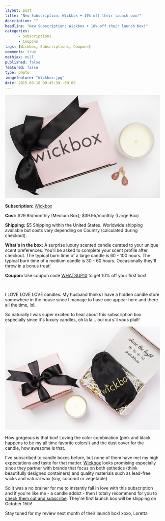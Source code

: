 ```yaml
---
layout: post
title: "New Subscription: Wickbox + 10% off their launch box!"
description: ""
headline: "New Subscription: Wickbox + 10% off their launch box!"
categories: 
      - Subscriptions
      - Coupons
tags: [Wickbox, Subscriptions, Coupons]
comments: true
mathjax: null
published: false
featured: false
type: photo
imagefeature: "Wickbox.jpg"
date: 2015-09-18 09:45:39 -08:00
---
```


<center><a href="http://www.wickbox.co" target="_blank">
<img src="/images/Wickbox.jpg" border="0" style="border:none;max-width:100%;" alt="Wickbox" />
</a></center>

<p><b>Subscription:</b> <a href="http://www.wickbox.co" target="_blank">Wickbox</a></p>
<p><b>Cost:</b> $29.95/monthly (Medium Box); $39.95/monthly (Large Box)</p>
<p><b>Shipping:</b> $5 Shipping within the United States. Worldwide shipping available but costs vary depending on Country (calculated during checkout).</p>
<p><b>What's in the box:</b> A surprise luxury scented candle curated to your unique scent preferences. You'll be asked to complete your scent profile after checkout.  The typical burn time of a large candle is 60 - 100 hours. The typical burn time of a medium candle is 30 - 60 hours. Occasionally they'll throw in a bonus treat!</p>
<p><b>Coupon:</b> Use coupon code <a href="http://www.wickbox.co" target="_blank">WHATSUP10</a> to get 10% off your first box!</p> 

<br>

<p>I LOVE LOVE LOVE candles. My husband thinks I have a hidden candle store somewhere in the house since I manage to have one appear here and there all the time, lol.</p>

<p>So naturally I was super excited to hear about this subscription box especially since it's luxury candles, oh la la... oui oui s'il vous plaît!</p>

<center><a href="http://www.wickbox.co" target="_blank">
<img src="/images/Wickbox2.jpg" border="0" style="border:none;max-width:100%;" alt="Wickbox" />
</a></center>

<p>How gorgeous is that box! Loving the color combination (pink and black happens to be my all time favorite colors!) and the dust cover for the candle, how awesome is that.</p>

<p>I've subscribed to candle boxes before, but none of them have met my high expectations and taste for that matter. <a href="www.wickbox.co" target="_blank">Wickbox</a> looks promising especially since they partner with brands that focus on both esthetics (think beautifully designed containers) and quality materials such as lead-free wicks and natural wax (soy, coconut or vegetable).</p>

<p>So it was a no brainer for me to instantly fall in love with this subscription and if you're like me - a candle addict - then I totally recommend for you to <a href="www.wickbox.co" target="_blank">check them out and subscribe</a>. They're first launch box will be shipping on October 15th!</p>

<p>Stay tuned for my review next month of their launch box!  xoxo, Loretta</p>
